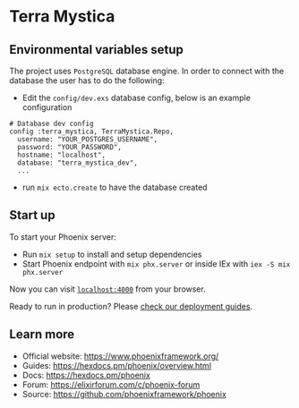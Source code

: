 # Terra Mystica

## Environmental variables setup

The project uses `PostgreSQL` database engine. In order to connect with the
database the user has to do the following:

- Edit the `config/dev.exs` database config, below is an example configuration

```
# Database dev config
config :terra_mystica, TerraMystica.Repo,
  username: "YOUR_POSTGRES_USERNAME", 
  password: "YOUR_PASSWORD",
  hostname: "localhost",
  database: "terra_mystica_dev",
  ...
```

- run `mix ecto.create` to have the database created

## Start up

To start your Phoenix server:

- Run `mix setup` to install and setup dependencies
- Start Phoenix endpoint with `mix phx.server` or inside IEx with
  `iex -S mix phx.server`

Now you can visit [`localhost:4000`](http://localhost:4000) from your browser.

Ready to run in production? Please
[check our deployment guides](https://hexdocs.pm/phoenix/deployment.html).

## Learn more

- Official website: https://www.phoenixframework.org/
- Guides: https://hexdocs.pm/phoenix/overview.html
- Docs: https://hexdocs.pm/phoenix
- Forum: https://elixirforum.com/c/phoenix-forum
- Source: https://github.com/phoenixframework/phoenix

